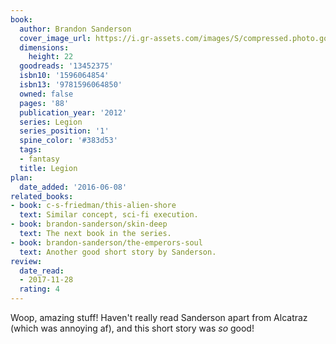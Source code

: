```yaml
---
book:
  author: Brandon Sanderson
  cover_image_url: https://i.gr-assets.com/images/S/compressed.photo.goodreads.com/books/1338512017l/13452375.jpg
  dimensions:
    height: 22
  goodreads: '13452375'
  isbn10: '1596064854'
  isbn13: '9781596064850'
  owned: false
  pages: '88'
  publication_year: '2012'
  series: Legion
  series_position: '1'
  spine_color: '#383d53'
  tags:
  - fantasy
  title: Legion
plan:
  date_added: '2016-06-08'
related_books:
- book: c-s-friedman/this-alien-shore
  text: Similar concept, sci-fi execution.
- book: brandon-sanderson/skin-deep
  text: The next book in the series.
- book: brandon-sanderson/the-emperors-soul
  text: Another good short story by Sanderson.
review:
  date_read:
  - 2017-11-28
  rating: 4
---
```


Woop, amazing stuff! Haven't really read Sanderson apart from Alcatraz (which was annoying af), and this short story was *so* good!
